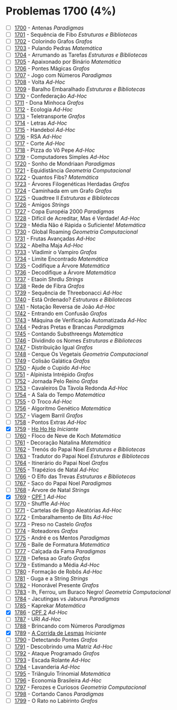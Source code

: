 # Problemas 1700 (4%)

- [ ]  [1700](https://www.beecrowd.com.br/repository/UOJ_1700.html) - Antenas *Paradigmas*
- [ ]  [1701](https://www.beecrowd.com.br/repository/UOJ_1701.html) - Sequência de Fibo *Estruturas e Bibliotecas*
- [ ]  [1702](https://www.beecrowd.com.br/repository/UOJ_1702.html) - Colorindo Grafos *Grafos*
- [ ]  [1703](https://www.beecrowd.com.br/repository/UOJ_1703.html) - Pulando Pedras *Matemática*
- [ ]  [1704](https://www.beecrowd.com.br/repository/UOJ_1704.html) - Arrumando as Tarefas *Estruturas e Bibliotecas*
- [ ]  [1705](https://www.beecrowd.com.br/repository/UOJ_1705.html) - Apaixonado por Binário *Matemática*
- [ ]  [1706](https://www.beecrowd.com.br/repository/UOJ_1706.html) - Pontes Mágicas *Grafos*
- [ ]  [1707](https://www.beecrowd.com.br/repository/UOJ_1707.html) - Jogo com Números *Paradigmas*
- [ ]  [1708](https://www.beecrowd.com.br/repository/UOJ_1708.html) - Volta *Ad-Hoc*
- [ ]  [1709](https://www.beecrowd.com.br/repository/UOJ_1709.html) - Baralho Embaralhado *Estruturas e Bibliotecas*
- [ ]  [1710](https://www.beecrowd.com.br/repository/UOJ_1710.html) - Confederação *Ad-Hoc*
- [ ]  [1711](https://www.beecrowd.com.br/repository/UOJ_1711.html) - Dona Minhoca *Grafos*
- [ ]  [1712](https://www.beecrowd.com.br/repository/UOJ_1712.html) - Ecologia *Ad-Hoc*
- [ ]  [1713](https://www.beecrowd.com.br/repository/UOJ_1713.html) - Teletransporte *Grafos*
- [ ]  [1714](https://www.beecrowd.com.br/repository/UOJ_1714.html) - Letras *Ad-Hoc*
- [ ]  [1715](https://www.beecrowd.com.br/repository/UOJ_1715.html) - Handebol *Ad-Hoc*
- [ ]  [1716](https://www.beecrowd.com.br/repository/UOJ_1716.html) - RSA *Ad-Hoc*
- [ ]  [1717](https://www.beecrowd.com.br/repository/UOJ_1717.html) - Corte *Ad-Hoc*
- [ ]  [1718](https://www.beecrowd.com.br/repository/UOJ_1718.html) - Pizza do Vô Pepe *Ad-Hoc*
- [ ]  [1719](https://www.beecrowd.com.br/repository/UOJ_1719.html) - Computadores Simples *Ad-Hoc*
- [ ]  [1720](https://www.beecrowd.com.br/repository/UOJ_1720.html) - Sonho de Mondriaan *Paradigmas*
- [ ]  [1721](https://www.beecrowd.com.br/repository/UOJ_1721.html) - Equidistância *Geometria Computacional*
- [ ]  [1722](https://www.beecrowd.com.br/repository/UOJ_1722.html) - Quantos Fibs? *Matemática*
- [ ]  [1723](https://www.beecrowd.com.br/repository/UOJ_1723.html) - Árvores Filogenéticas Herdadas *Grafos*
- [ ]  [1724](https://www.beecrowd.com.br/repository/UOJ_1724.html) - Caminhada em um Grafo *Grafos*
- [ ]  [1725](https://www.beecrowd.com.br/repository/UOJ_1725.html) - Quadtree II *Estruturas e Bibliotecas*
- [ ]  [1726](https://www.beecrowd.com.br/repository/UOJ_1726.html) - Amigos *Strings*
- [ ]  [1727](https://www.beecrowd.com.br/repository/UOJ_1727.html) - Copa Européia 2000 *Paradigmas*
- [ ]  [1728](https://www.beecrowd.com.br/repository/UOJ_1728.html) - Difícil de Acreditar, Mas é Verdade! *Ad-Hoc*
- [ ]  [1729](https://www.beecrowd.com.br/repository/UOJ_1729.html) - Média Não é Rápida o Suficiente! *Matemática*
- [ ]  [1730](https://www.beecrowd.com.br/repository/UOJ_1730.html) - Global Roaming *Geometria Computacional*
- [ ]  [1731](https://www.beecrowd.com.br/repository/UOJ_1731.html) - Frutas Avançadas *Ad-Hoc*
- [ ]  [1732](https://www.beecrowd.com.br/repository/UOJ_1732.html) - Abelha Maja *Ad-Hoc*
- [ ]  [1733](https://www.beecrowd.com.br/repository/UOJ_1733.html) - Vladimir o Vampiro *Grafos*
- [ ]  [1734](https://www.beecrowd.com.br/repository/UOJ_1734.html) - Limite Encontrado *Matemática*
- [ ]  [1735](https://www.beecrowd.com.br/repository/UOJ_1735.html) - Codifique a Árvore *Matemática*
- [ ]  [1736](https://www.beecrowd.com.br/repository/UOJ_1736.html) - Decodifique a Árvore *Matemática*
- [ ]  [1737](https://www.beecrowd.com.br/repository/UOJ_1737.html) - Etaoin Shrdlu *Strings*
- [ ]  [1738](https://www.beecrowd.com.br/repository/UOJ_1738.html) - Rede de Fibra *Grafos*
- [ ]  [1739](https://www.beecrowd.com.br/repository/UOJ_1739.html) - Sequência de Threebonacci *Ad-Hoc*
- [ ]  [1740](https://www.beecrowd.com.br/repository/UOJ_1740.html) - Está Ordenado? *Estruturas e Bibliotecas*
- [ ]  [1741](https://www.beecrowd.com.br/repository/UOJ_1741.html) - Notação Reversa de João *Ad-Hoc*
- [ ]  [1742](https://www.beecrowd.com.br/repository/UOJ_1742.html) - Entrando em Confusão *Grafos*
- [ ]  [1743](https://www.beecrowd.com.br/repository/UOJ_1743.html) - Máquina de Verificação Automatizada *Ad-Hoc*
- [ ]  [1744](https://www.beecrowd.com.br/repository/UOJ_1744.html) - Pedras Pretas e Brancas *Paradigmas*
- [ ]  [1745](https://www.beecrowd.com.br/repository/UOJ_1745.html) - Contando Substhreengs *Matemática*
- [ ]  [1746](https://www.beecrowd.com.br/repository/UOJ_1746.html) - Dividindo os Nomes *Estruturas e Bibliotecas*
- [ ]  [1747](https://www.beecrowd.com.br/repository/UOJ_1747.html) - Distribuição Igual *Grafos*
- [ ]  [1748](https://www.beecrowd.com.br/repository/UOJ_1748.html) - Cerque Os Vegetais *Geometria Computacional*
- [ ]  [1749](https://www.beecrowd.com.br/repository/UOJ_1749.html) - Colisão Galática *Grafos*
- [ ]  [1750](https://www.beecrowd.com.br/repository/UOJ_1750.html) - Ajude o Cupido *Ad-Hoc*
- [ ]  [1751](https://www.beecrowd.com.br/repository/UOJ_1751.html) - Alpinista Intrépido *Grafos*
- [ ]  [1752](https://www.beecrowd.com.br/repository/UOJ_1752.html) - Jornada Pelo Reino *Grafos*
- [ ]  [1753](https://www.beecrowd.com.br/repository/UOJ_1753.html) - Cavaleiros Da Tàvola Redonda *Ad-Hoc*
- [ ]  [1754](https://www.beecrowd.com.br/repository/UOJ_1754.html) - A Sala do Tempo *Matemática*
- [ ]  [1755](https://www.beecrowd.com.br/repository/UOJ_1755.html) - O Troco *Ad-Hoc*
- [ ]  [1756](https://www.beecrowd.com.br/repository/UOJ_1756.html) - Algoritmo Genético *Matemática*
- [ ]  [1757](https://www.beecrowd.com.br/repository/UOJ_1757.html) - Viagem Barril *Grafos*
- [ ]  [1758](https://www.beecrowd.com.br/repository/UOJ_1758.html) - Pontos Extras *Ad-Hoc*
- [x]  [1759](https://www.beecrowd.com.br/repository/UOJ_1759.html) - [Ho Ho Ho](1759.c) *Iniciante*
- [ ]  [1760](https://www.beecrowd.com.br/repository/UOJ_1760.html) - Floco de Neve de Koch *Matemática*
- [ ]  [1761](https://www.beecrowd.com.br/repository/UOJ_1761.html) - Decoração Natalina *Matemática*
- [ ]  [1762](https://www.beecrowd.com.br/repository/UOJ_1762.html) - Trenós do Papai Noel *Estruturas e Bibliotecas*
- [ ]  [1763](https://www.beecrowd.com.br/repository/UOJ_1763.html) - Tradutor do Papai Noel *Estruturas e Bibliotecas*
- [ ]  [1764](https://www.beecrowd.com.br/repository/UOJ_1764.html) - Itinerário do Papai Noel *Grafos*
- [ ]  [1765](https://www.beecrowd.com.br/repository/UOJ_1765.html) - Trapézios de Natal *Ad-Hoc*
- [ ]  [1766](https://www.beecrowd.com.br/repository/UOJ_1766.html) - O Elfo das Trevas *Estruturas e Bibliotecas*
- [ ]  [1767](https://www.beecrowd.com.br/repository/UOJ_1767.html) - Saco do Papai Noel *Paradigmas*
- [ ]  [1768](https://www.beecrowd.com.br/repository/UOJ_1768.html) - Árvore de Natal *Strings*
- [x]  [1769](https://www.beecrowd.com.br/repository/UOJ_1769.html) - [CPF 1](1769.c) *Ad-Hoc*
- [ ]  [1770](https://www.beecrowd.com.br/repository/UOJ_1770.html) - Shuffle *Ad-Hoc*
- [ ]  [1771](https://www.beecrowd.com.br/repository/UOJ_1771.html) - Cartelas de Bingo Aleatórias *Ad-Hoc*
- [ ]  [1772](https://www.beecrowd.com.br/repository/UOJ_1772.html) - Embaralhamento de Bits *Ad-Hoc*
- [ ]  [1773](https://www.beecrowd.com.br/repository/UOJ_1773.html) - Preso no Castelo *Grafos*
- [ ]  [1774](https://www.beecrowd.com.br/repository/UOJ_1774.html) - Roteadores *Grafos*
- [ ]  [1775](https://www.beecrowd.com.br/repository/UOJ_1775.html) - André e os Mentos *Paradigmas*
- [ ]  [1776](https://www.beecrowd.com.br/repository/UOJ_1776.html) - Baile de Formatura *Matemática*
- [ ]  [1777](https://www.beecrowd.com.br/repository/UOJ_1777.html) - Calçada da Fama *Paradigmas*
- [ ]  [1778](https://www.beecrowd.com.br/repository/UOJ_1778.html) - Defesa ao Grafo *Grafos*
- [ ]  [1779](https://www.beecrowd.com.br/repository/UOJ_1779.html) - Estimando a Média *Ad-Hoc*
- [ ]  [1780](https://www.beecrowd.com.br/repository/UOJ_1780.html) - Formação de Robôs *Ad-Hoc*
- [ ]  [1781](https://www.beecrowd.com.br/repository/UOJ_1781.html) - Guga e a String *Strings*
- [ ]  [1782](https://www.beecrowd.com.br/repository/UOJ_1782.html) - Honorável Presente *Grafos*
- [ ]  [1783](https://www.beecrowd.com.br/repository/UOJ_1783.html) - Ih, Ferrou, um Buraco Negro! *Geometria Computacional*
- [ ]  [1784](https://www.beecrowd.com.br/repository/UOJ_1784.html) - Jacutingas vs Jaburus *Paradigmas*
- [ ]  [1785](https://www.beecrowd.com.br/repository/UOJ_1785.html) - Kaprekar *Matemática*
- [x]  [1786](https://www.beecrowd.com.br/repository/UOJ_1786.html) - [CPF 2](1786.c) *Ad-Hoc*
- [ ]  [1787](https://www.beecrowd.com.br/repository/UOJ_1787.html) - URI *Ad-Hoc*
- [ ]  [1788](https://www.beecrowd.com.br/repository/UOJ_1788.html) - Brincando com Números *Paradigmas*
- [x]  [1789](https://www.beecrowd.com.br/repository/UOJ_1789.html) - [A Corrida de Lesmas](1789.c) *Iniciante*
- [ ]  [1790](https://www.beecrowd.com.br/repository/UOJ_1790.html) - Detectando Pontes *Grafos*
- [ ]  [1791](https://www.beecrowd.com.br/repository/UOJ_1791.html) - Descobrindo uma Matriz *Ad-Hoc*
- [ ]  [1792](https://www.beecrowd.com.br/repository/UOJ_1792.html) - Ataque Programado *Grafos*
- [ ]  [1793](https://www.beecrowd.com.br/repository/UOJ_1793.html) - Escada Rolante *Ad-Hoc*
- [ ]  [1794](https://www.beecrowd.com.br/repository/UOJ_1794.html) - Lavanderia *Ad-Hoc*
- [ ]  [1795](https://www.beecrowd.com.br/repository/UOJ_1795.html) - Triângulo Trinomial *Matemática*
- [ ]  [1796](https://www.beecrowd.com.br/repository/UOJ_1796.html) - Economia Brasileira *Ad-Hoc*
- [ ]  [1797](https://www.beecrowd.com.br/repository/UOJ_1797.html) - Ferozes e Curiosos *Geometria Computacional*
- [ ]  [1798](https://www.beecrowd.com.br/repository/UOJ_1798.html) - Cortando Canos *Paradigmas*
- [ ]  [1799](https://www.beecrowd.com.br/repository/UOJ_1799.html) - O Rato no Labirinto *Grafos*
